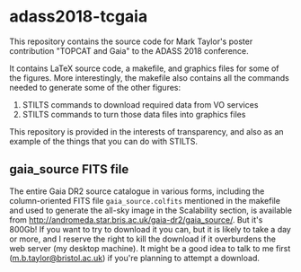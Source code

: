 # adass2018-tcgaia

This repository contains the source code for Mark Taylor's
poster contribution "TOPCAT and Gaia" to the ADASS 2018 conference.

It contains LaTeX source code, a makefile, and graphics files for
some of the figures.  More interestingly, the makefile also contains
all the commands needed to generate some of the other figures:

1. STILTS commands to download required data from VO services
2. STILTS commands to turn those data files into graphics files

This repository is provided in the interests of transparency,
and also as an example of the things that you can do with STILTS.

## gaia_source FITS file

The entire Gaia DR2 source catalogue in various forms,
including the column-oriented FITS file `gaia_source.colfits`
mentioned in the makefile and used to generate the all-sky image
in the Scalability section, is available from
<http://andromeda.star.bris.ac.uk/gaia-dr2/gaia_source/>.
But it's 800Gb!  If you want to try to download it you can, but it is
likely to take a day or more, and I reserve the right to kill the
download if it overburdens the web server (my desktop machine).
It might be a good idea to talk to me first (m.b.taylor@bristol.ac.uk)
if you're planning to attempt a download.


